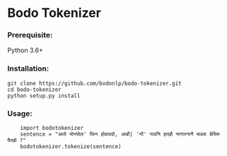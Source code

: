 Bodo Tokenizer
==============
### Prerequisite:
Python 3.6+

### Installation:
```
git clone https://github.com/bodonlp/bodo-tokenizer.git
cd bodo-tokenizer
python setup.py install
```
### Usage:
```
    import bodotokenizer
    sentence = "आरो मोनसेल' फिन होबावदो, आबौ| 'नों' गावनि हाखौ नागारनानै माब्ला बेसिम फैखो ?"
    bodotokenizer.tokenize(sentence)
```